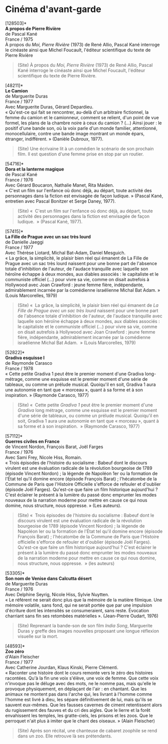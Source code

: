 # Cinéma d'avant-garde

[128503]*  
**A propos de Pierre Rivière**  
de Pascal Kané  
France / 1975  
À propos du _Moi, Pierre Rivière_ (1973) de René Allio, Pascal Kané interroge le cinéaste ainsi que Michel Foucault, l'éditeur scientifique du texte de Pierre Rivière

> (Site) À propos du _Moi, Pierre Rivière_ (1973) de René Allio, Pascal Kané interroge le cinéaste ainsi que Michel Foucault, l'éditeur scientifique du texte de Pierre Rivière.

[48211]*  
**Le Camion**  
de Marguerite Duras  
France / 1977  
Avec Marguerite Duras, Gérard Depardieu.  
« Qu'est-ce qui fait se rencontrer, au-delà d'un arbitraire fictionnel, la femme du camion et le camionneur, comment se relient, d'un point de vue formel, les plans de la chambre noire à ceux du camion ? (...) Ainsi jouer : le positif d'une bande son, où la voix parle d'un monde familier, attentionné, monocellulaire, contre une bande image montrant un monde épars, étranger, indifférent. » (Danièle Dubroux, 1977).

> (Site) Une écrivaine lit à un comédien le scénario de son prochain film. Il est question d'une femme prise en stop par un routier.

[54716]*  
**Dora et la lanterne magique**  
de Pascal Kané  
France / 1976  
Avec Gérard Boucaron, Nathalie Manet, Rita Maiden.  
« C'est un film sur l'enfance où donc déjà, au départ, toute activité des personnages dans la fiction est envisagée de façon ludique. » (Pascal Kané, entretien avec Pascal Bonitzer et Serge Daney, 1977).

> (Site) «  C'est un film sur l'enfance où donc déjà, au départ, toute activité des personnages dans la fiction est envisagée de façon ludique.  » (Pascal Kané, 1977).

[57415]*  
**La Fille de Prague avec un sac très lourd**  
de Danielle Jaeggi  
France / 1977  
Avec Thérèse Liotard, Michal Bat-Adam, Daniel Mesguich.  
« La grâce, la simplicité, le plaisir bien réel qui émanent de La Fille de Prague avec un sac très lourd naissent pour une bonne part de l'absence totale d'inhibition de l'auteur, de l'audace tranquille avec laquelle son héroïne échappe à deux mondes, aux diables associés : le capitaliste et le communiste officiel (...) pour vivre sa vie, comme on disait autrefois à Hollywood avec Joan Crawford : jeune femme fière, indépendante, admirablement incarnée par la comédienne israélienne Michal Bat Adam. » (Louis Marcorelles, 1979)

> (Site) «  La grâce, la simplicité, le plaisir bien réel qui émanent de _La Fille de Prague avec un sac très lourd_ naissent pour une bonne part de l'absence totale d'inhibition de l'auteur, de l'audace tranquille avec laquelle son héroïne échappe à deux mondes, aux diables associés : le capitaliste et le communiste officiel (...) pour vivre sa vie, comme on disait autrefois à Hollywood avec Joan Crawford : jeune femme fière, indépendante, admirablement incarnée par la comédienne israélienne Michal Bat Adam.  » (Louis Marcorelles, 1979)

[52822]*  
**Gradiva esquisse I**  
de Raymonde Carasco  
France / 1978  
« Cette petite Gradiva 1 peut être le premier moment d'une Gradiva long-métrage, comme une esquisse est le premier moment d'une série de tableaux, ou comme un prélude musical. Quoiqu'il en soit, Gradiva 1 aura une autonomie en tant que « morceau », quant à sa forme et à son inspiration. » (Raymonde Carasco, 1977)

> (Site) «  Cette petite _Gradiva 1_ peut être le premier moment d'une _Gradiva_ long métrage, comme une esquisse est le premier moment d'une série de tableaux, ou comme un prélude musical. Quoiqu'il en soit, Gradiva 1 aura une autonomie en tant que « morceau », quant à sa forme et à son inspiration.  » (Raymonde Carasco, 1977)

[57112]*  
**Guerres civiles en France**  
de Vincent Nordon, François Barat, Joël Farges  
France / 1976  
Avec Sami Frey, Nicole Hiss, Romain.  
« Trois épisodes de l'histoire du socialisme : Babeuf dont le discours virulent est une évaluation radicale de la révolution bourgeoise de 1789 (épisode Vincent Nordon) ; la légende de Napoléon 1er ou la formation de l'État tel qu'il domine encore (épisode François Barat) ; l'hécatombe de la Commune de Paris que l'Histoire Officielle s'efforce de refouler et d'oublier (épisode Joël Farges). Qu'est-ce que faire un film historique aujourd'hui ? C'est éclairer le présent à la lumière du passé donc emprunter les modes nouveaux de la narration moderne pour mettre en cause ce qui nous domine, nous structure, nous oppresse. » (Les auteurs).

> (Site) «  Trois épisodes de l'histoire du socialisme : Babeuf dont le discours virulent est une évaluation radicale de la révolution bourgeoise de 1789 (épisode Vincent Nordon) ; la légende de Napoléon Ier ou la formation de l'État tel qu'il domine encore (épisode François Barat) ; l'hécatombe de la Commune de Paris que l'Histoire officielle s'efforce de refouler et d'oublier (épisode Joël Farges). Qu'est-ce que faire un film historique aujourd'hui ? C'est éclairer le présent à la lumière du passé donc emprunter les modes nouveaux de la narration moderne pour mettre en cause ce qui nous domine, nous structure, nous oppresse.  » (les auteurs)

[53305]*  
**Son nom de Venise dans Calcutta désert**  
de Marguerite Duras  
France / 1976  
Avec Delphine Seyrig, Nicole Hiss, Sylvie Nuytten.  
« Le référent ne serait donc plus que la mémoire de la matière filmique. Une mémoire volatile, sans fond, qui ne serait portée que par une impulsion d'écriture dont les intensités se consumeraient, sans reste. Évocation charriant sans fin ses retombées matérielles ». (Jean-Pierre Oudart, 1976)

> (Site) Reprenant la bande-son de son film _India Song_, Marguerite Duras y greffe des images nouvelles proposant une longue réflexion visuelle sur la mort.

[48593]*  
**Zoo zéro**  
d'Alain Fleischer  
France / 1977  
Avec Catherine Jourdan, Klaus Kinski, Pierre Clémenti.  
« Raconter une histoire dont le cours remonte vers le zéro des histoires racontées. Qu'à la fin une voix s'élève, une voix de femme. Que cette voix n'invoque pas le déluge avec des mots, ne le nomme pas, mais qu'elle le provoque physiquement, en déplaçant de l'air : en chantant. Que les animaux ne montent pas dans l'arche qui, les livrant à l'homme comme l'homme est livré à dieu, les sépare définitivement de lui, mais qu'ils se sauvent eux-mêmes. Que les fausses cavernes de ciment retentissent alors du rugissement des fauves et du cri des aigles. Que le lierre et la forêt envahissent les temples, les gratte-ciels, les prisons et les zoos. Que le perroquet n'ait plus à imiter que le chant des oiseaux. » (Alain Fleischer)

> (Site) Après son récital, une chanteuse de cabaret zoophile se rend dans un zoo. Elle retrouve là ses prétendants.

